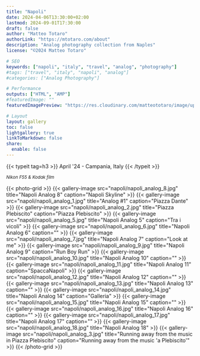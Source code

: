 ```yaml
---
title: "Napoli"
date: 2024-04-06T13:30:00+02:00
lastmod: 2024-09-01T17:30:00
draft: false
author: "Matteo Totaro"
authorLink: "https://mtotaro.com/about"
description: "Analog photography collection from Naples"
license: "©2024 Matteo Totaro"

# SEO
keywords: ["napoli", "italy", "travel", "analog", "photography"]
#tags: ["travel", "italy", "napoli", "analog"]
#categories: ["Analog Photography"]

# Performance
outputs: ["HTML", "AMP"]
#featuredImage: ""
featuredImagePreview: "https://res.cloudinary.com/matteototaro/image/upload/c_auto,w_auto/napoli/napoli_analog_8.jpg"

# Layout
layout: gallery
toc: false
lightgallery: true
linkToMarkdown: false
share:
  enable: false
---
```


{{< typeit tag=h3 >}}
April '24 - Campania, Italy
{{< /typeit >}}

<small>
    <i>Nikon F55 & Kodak film</i>
</small>

{{< photo-grid >}}
    {{< gallery-image 
        src="napoli/napoli_analog_8.jpg"
        title="Napoli Analog 8"
        caption="Napoli Skyline" >}}
    {{< gallery-image 
        src="napoli/napoli_analog_1.jpg"
        title="Analog #1"
        caption="Piazza Dante" >}}
    {{< gallery-image 
        src="napoli/napoli_analog_2.jpg"
        title="Piazza Plebiscito"
        caption="Piazza Plebiscito" >}}
    {{< gallery-image 
        src="napoli/napoli_analog_5.jpg"
        title="Napoli Analog 5"
        caption="Tra i vicoli" >}}
    {{< gallery-image 
        src="napoli/napoli_analog_6.jpg"
        title="Napoli Analog 6"
        caption="" >}}
    {{< gallery-image 
        src="napoli/napoli_analog_7.jpg"
        title="Napoli Analog 7"
        caption="Look at me" >}}
    {{< gallery-image 
        src="napoli/napoli_analog_9.jpg"
        title="Napoli Analog 9"
        caption="Run Boy Run" >}}
    {{< gallery-image 
        src="napoli/napoli_analog_10.jpg"
        title="Napoli Analog 10"
        caption="" >}}
    {{< gallery-image 
        src="napoli/napoli_analog_11.jpg"
        title="Napoli Analog 11"
        caption="SpaccaNapoli" >}}
    {{< gallery-image 
        src="napoli/napoli_analog_12.jpg"
        title="Napoli Analog 12"
        caption="" >}}
{{< gallery-image 
        src="napoli/napoli_analog_13.jpg"
        title="Napoli Analog 13"
        caption="" >}}
    {{< gallery-image 
        src="napoli/napoli_analog_14.jpg"
        title="Napoli Analog 14"
        caption="Galleria" >}}
    {{< gallery-image 
        src="napoli/napoli_analog_15.jpg"
        title="Napoli Analog 15"
        caption="" >}}
    {{< gallery-image 
        src="napoli/napoli_analog_16.jpg"
        title="Napoli Analog 16"
        caption="" >}}
    {{< gallery-image 
        src="napoli/napoli_analog_17.jpg"
        title="Napoli Analog 17"
        caption="" >}}
    {{< gallery-image 
        src="napoli/napoli_analog_18.jpg"
        title="Napoli Analog 18" >}}
    {{< gallery-image 
        src="napoli/napoli_analog_3.jpg"
        title="Running away from the music in Piazza Plebiscito"
        caption="Running away from the music 'a Plebiscito'" >}}
{{< /photo-grid >}}